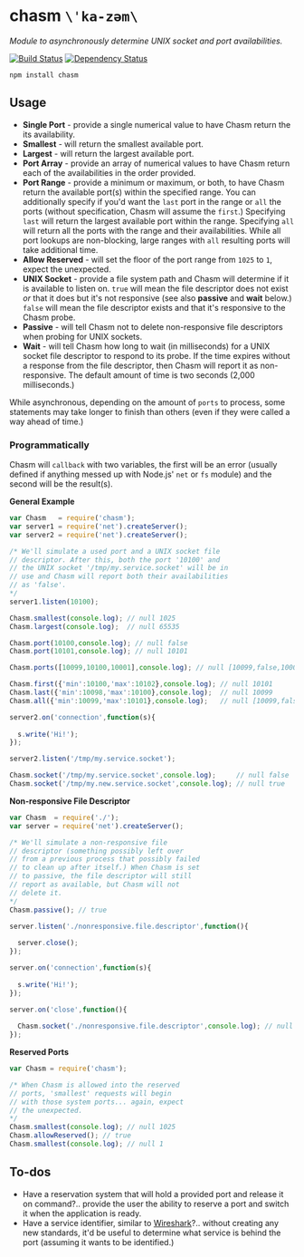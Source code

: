 # chasm `\ˈka-zəm\`

*Module to asynchronously determine UNIX socket and port availabilities.*

[![Build Status](https://travis-ci.org/METACEO/nodejs.chasm.svg)](https://travis-ci.org/METACEO/nodejs.chasm)
[![Dependency Status](https://david-dm.org/metaceo/nodejs.chasm.svg)](https://david-dm.org/metaceo/nodejs.chasm)

```
npm install chasm
```

## Usage

* **Single Port** - provide a single numerical value to have Chasm return the its availability.
* **Smallest** - will return the smallest available port.
* **Largest** - will return the largest available port.
* **Port Array** - provide an array of numerical values to have Chasm return each of the availabilities in the order provided.
* **Port Range** - provide a minimum or maximum, or both, to have Chasm return the available port(s) within the specified range. You can additionally specify if you'd want the `last` port in the range or `all` the ports (without specification, Chasm will assume the `first`.) Specifying `last` will return the largest available port within the range. Specifying `all` will return all the ports with the range and their availabilities. While all port lookups are non-blocking, large ranges with `all` resulting ports will take additional time.
* **Allow Reserved** - will set the floor of the port range from `1025` to `1`, expect the unexpected.
* **UNIX Socket** - provide a file system path and Chasm will determine if it is available to listen on. `true` will mean the file descriptor does not exist *or* that it does but it's not responsive (see also **passive** and **wait** below.) `false` will mean the file descriptor exists and that it's responsive to the Chasm probe.
* **Passive** - will tell Chasm not to delete non-responsive file descriptors when probing for UNIX sockets.
* **Wait** - will tell Chasm how long to wait (in milliseconds) for a UNIX socket file descriptor to respond to its probe. If the time expires without a response from the file descriptor, then Chasm will report it as non-responsive. The default amount of time is two seconds (2,000 milliseconds.)

While asynchronous, depending on the amount of `ports` to process, some statements may take longer to finish than others (even if they were called a way ahead of time.)

### Programmatically

Chasm will `callback` with two variables, the first will be an error (usually defined if anything messed up with Node.js' `net` or `fs` module) and the second will be the result(s).

**General Example**

```javascript
var Chasm   = require('chasm');
var server1 = require('net').createServer();
var server2 = require('net').createServer();

/* We'll simulate a used port and a UNIX socket file
// descriptor. After this, both the port '10100' and
// the UNIX socket '/tmp/my.service.socket' will be in
// use and Chasm will report both their availabilities
// as 'false'.
*/
server1.listen(10100);

Chasm.smallest(console.log); // null 1025
Chasm.largest(console.log);  // null 65535

Chasm.port(10100,console.log); // null false
Chasm.port(10101,console.log); // null 10101

Chasm.ports([10099,10100,10001],console.log); // null [10099,false,10001]

Chasm.first({'min':10100,'max':10102},console.log); // null 10101
Chasm.last({'min':10098,'max':10100},console.log);  // null 10099
Chasm.all({'min':10099,'max':10101},console.log);   // null [10099,false,10101]

server2.on('connection',function(s){
  
  s.write('Hi!');
});

server2.listen('/tmp/my.service.socket');

Chasm.socket('/tmp/my.service.socket',console.log);     // null false
Chasm.socket('/tmp/my.new.service.socket',console.log); // null true
```

**Non-responsive File Descriptor**

```javascript
var Chasm  = require('./');
var server = require('net').createServer();

/* We'll simulate a non-responsive file
// descriptor (something possibly left over
// from a previous process that possibly failed
// to clean up after itself.) When Chasm is set
// to passive, the file descriptor will still
// report as available, but Chasm will not
// delete it.
*/
Chasm.passive(); // true

server.listen('./nonresponsive.file.descriptor',function(){
  
  server.close();
});

server.on('connection',function(s){
  
  s.write('Hi!');
});

server.on('close',function(){
  
  Chasm.socket('./nonresponsive.file.descriptor',console.log); // null true
});
```

**Reserved Ports**

```javascript
var Chasm = require('chasm');

/* When Chasm is allowed into the reserved
// ports, 'smallest' requests will begin
// with those system ports... again, expect
// the unexpected.
*/
Chasm.smallest(console.log); // null 1025
Chasm.allowReserved(); // true
Chasm.smallest(console.log); // null 1
```

## To-dos

* Have a reservation system that will hold a provided port and release it on command?.. provide the user the ability to reserve a port and switch it when the application is ready.
* Have a service identifier, similar to [Wireshark](https://www.wireshark.org/)?.. without creating any new standards, it'd be useful to determine what service is behind the port (assuming it wants to be identified.)

